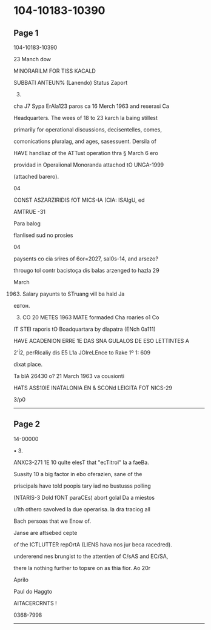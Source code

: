 # 104-10183-10390

## Page 1

104-10183-10390

23 Manch dow

MINORARILM FOR TISS KACALD

SUBBATI ANTEUN% (Lanendo) Status Zaport

03.

cha J7 Sypa ErAla123 paros ca 16 Merch 1963 and reserasi Ca

Headquarters. The wees of 18 to 23 karch la baing stillest

primarily for operational discussions, decisentelles, comes,

comonications pluralag, and ages, sasessuent. Dersila of

HAVE handliaz of the ATTust operation thra § March 6 ero

providad in Operaiional Monoranda attachod tO UNGA-1999

(attached barero).

04

CONST ASZARZIRIDIS fOT MICS-IA (CIA: ISAIgU, ed

AMTRUE -31

Para balog

flanlised sud no prosies

04

paysents co cia srires of 6or=2027, saI0s-14, and arsezo?

througo tol contr bacistoça dis balas arzenged to hazla 29

March

1963. Salary payunts to STruang vill ba hald Ja

евтон.

3. CO 20 METES 1963 MATE formaded Cha roaries o1 Co

IT STEl raporis tO Boadquartara by dlapatra (ENch 0a111)

HAVE ACADENION ERRE 1E DAS SNA GULALOS DE ESO LETTINTES A

2'Í2, perRIcaliy dis E5 L1a JOlreLEnce to Rake 1º 1: 609

dixat place.

Ta blA 26430 o? 21 March 1963 va cousionti

HATS AS$10IE INATALONIA EN & SCONd LEIGITA FOT NICS-29

3/p0

---

## Page 2

14-00000

• 3.

ANXC3-271 1E 10 quIte elesT that "ecTitrol" la a faeBa.

Suasity 10 a big factor in ebo oferazien, sane of the

priscipals have told poopis tary iad no bustusss polling

(NTARIS-3 Dold fONT paraCEs) abort golal Da a miestos

u1th othero savolved la due operarisa. la dra traciog all

Bach persoas that we Enow of.

Janse are attsebed cepte

of the ICTLUTTER repOrtA (LIENS hava nos jur beca racedred).

undererend nes brungist to the attentien of C/sAS and EC/SA,

there la nothing further to topsre on as thia fior. Ao 20r

Aprilo

Paul do Haggto

AITACERCRNTS !

0368-7998

---

